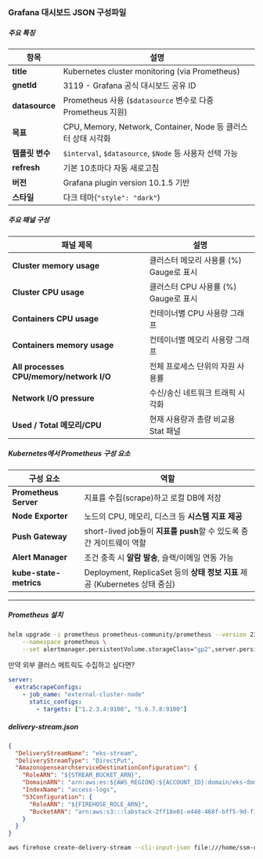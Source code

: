 ### Grafana 대시보드 JSON 구성파일

##### 주요 특징

| 항목            | 설명                                                          |
| --------------- | ------------------------------------------------------------- |
| **title**       | Kubernetes cluster monitoring (via Prometheus)                |
| **gnetId**      | 3119 - Grafana 공식 대시보드 공유 ID                          |
| **datasource**  | Prometheus 사용 (`$datasource` 변수로 다중 Prometheus 지원)   |
| **목표**        | CPU, Memory, Network, Container, Node 등 클러스터 상태 시각화 |
| **템플릿 변수** | `$interval`, `$datasource`, `$Node` 등 사용자 선택 가능       |
| **refresh**     | 기본 10초마다 자동 새로고침                                   |
| **버전**        | Grafana plugin version 10.1.5 기반                            |
| **스타일**      | 다크 테마(`"style": "dark"`)                                  |

##### 주요 패널 구성

| 패널 제목                                | 설명                                    |
| ---------------------------------------- | --------------------------------------- |
| **Cluster memory usage**                 | 클러스터 메모리 사용률 (%) Gauge로 표시 |
| **Cluster CPU usage**                    | 클러스터 CPU 사용률 (%) Gauge로 표시    |
| **Containers CPU usage**                 | 컨테이너별 CPU 사용량 그래프            |
| **Containers memory usage**              | 컨테이너별 메모리 사용량 그래프         |
| **All processes CPU/memory/network I/O** | 전체 프로세스 단위의 자원 사용률        |
| **Network I/O pressure**                 | 수신/송신 네트워크 트래픽 시각화        |
| **Used / Total 메모리/CPU**              | 현재 사용량과 총량 비교용 Stat 패널     |

##### Kubernetes에서 Prometheus 구성 요소

| 구성 요소              | 역할                                                                       |
| ---------------------- | -------------------------------------------------------------------------- |
| **Prometheus Server**  | 지표를 수집(scrape)하고 로컬 DB에 저장                                     |
| **Node Exporter**      | 노드의 CPU, 메모리, 디스크 등 **시스템 지표 제공**                         |
| **Push Gateway**       | short-lived job들이 **지표를 push**할 수 있도록 중간 게이트웨이 역할       |
| **Alert Manager**      | 조건 충족 시 **알람 발송**, 슬랙/이메일 연동 가능                          |
| **kube-state-metrics** | Deployment, ReplicaSet 등의 **상태 정보 지표** 제공 (Kubernetes 상태 중심) |

---

##### Prometheus 설치

```bash
helm upgrade -i prometheus prometheus-community/prometheus --version 23.1.0 \
    --namespace prometheus \
    --set alertmanager.persistentVolume.storageClass="gp2",server.persistentVolume.storageClass="gp2"
```

만약 외부 클러스 메트릭도 수집하고 싶다면?

```yaml
server:
  extraScrapeConfigs:
    - job_name: "external-cluster-node"
      static_configs:
        - targets: ["1.2.3.4:9100", "5.6.7.8:9100"]
```

##### delivery-stream.json

```json
{
  "DeliveryStreamName": "eks-stream",
  "DeliveryStreamType": "DirectPut",
  "AmazonopensearchserviceDestinationConfiguration": {
    "RoleARN": "${STREAM_BUCKET_ARN}",
    "DomainARN": "arn:aws:es:${AWS_REGION}:${ACCOUNT_ID}:domain/eks-domain",
    "IndexName": "access-logs",
    "S3Configuration": {
      "RoleARN": "${FIREHOSE_ROLE_ARN}",
      "BucketARN": "arn:aws:s3:::labstack-2ff18e01-e448-468f-bff5-9d-firehosebucket-zucgqya2sjrx"
    }
  }
}
```

```bash
aws firehose create-delivery-stream --cli-input-json file:///home/ssm-user/delivery-stream.json
```
